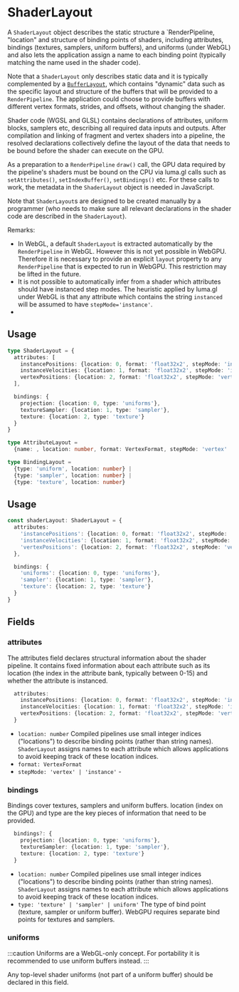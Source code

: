 # ShaderLayout

A `ShaderLayout` object describes the static structure a `RenderPipeline, "location" and structure of binding points of shaders,
 including attributes, bindings (textures, samplers, uniform buffers), and uniforms (under WebGL) and also lets the application
 assign a name to each binding point (typically matching the name used in the shader code).

Note that a `ShaderLayout` only describes static data and it is typically complemented by a [`BufferLayout`](./buffer-layout.md), which contains
"dynamic" data such as the specific layout and structure of the buffers that will be provided to a `RenderPipeline`. The application
could choose to provide buffers with different vertex formats, strides, and offsets, without changing the shader.

Shader code (WGSL and GLSL) contains declarations of attributes, uniform blocks, samplers etc, describing all required data inputs and outputs. After compilation and linking of fragment and vertex shaders into a pipeline, the resolved declarations collectively define the layout of the data that needs to be bound before the shader can execute on the GPU.

As a preparation to a `RenderPipeline` `draw()` call, the GPU data 
required by the pipeline's shaders must be bound on the CPU via luma.gl calls such as `setAttributes()`, `setIndexBuffer()`, `setBindings()` etc. 
For these calls to work, the metadata in the `ShaderLayout` object is needed in JavaScript.

Note that `ShaderLayout`s are designed to be created manually by a programmer (who needs to make sure all relevant declarations in the shader code are described in the `ShaderLayout`).

Remarks:
- In WebGL, a default `ShaderLayout` is extracted automatically by the `RenderPipeline` in WebGL. 
However this is not yet possible in WebGPU. Therefore it is necessary to provide an explicit `layout` property to any `RenderPipeline` that is expected to run in WebGPU. This restriction may be lifted in the future.
- It is not possible to automatically infer from a shader which attributes should have instanced step modes. The heuristic applied by luma.gl under WebGL is that any attribute which contains the string `instanced` will be assumed to have `stepMode='instance'`.
-  
## Usage

```typescript
type ShaderLayout = {
  attributes: [
    instancePositions: {location: 0, format: 'float32x2', stepMode: 'instance'},
    instanceVelocities: {location: 1, format: 'float32x2', stepMode: 'instance'},
    vertexPositions: {location: 2, format: 'float32x2', stepMode: 'vertex'}
  ],

  bindings: {
    projection: {location: 0, type: 'uniforms'},
    textureSampler: {location: 1, type: 'sampler'},
    texture: {location: 2, type: 'texture'}
  }
}

type AttributeLayout =
  {name: , location: number, format: VertexFormat, stepMode: 'vertex' | 'instance'}

type BindingLayout =
  {type: 'uniform', location: number} |
  {type: 'sampler', location: number} |
  {type: 'texture', location: number}
```

## Usage

```typescript
const shaderLayout: ShaderLayout = {
  attributes:
    'instancePositions': {location: 0, format: 'float32x2', stepMode: 'instance'},
    'instanceVelocities': {location: 1, format: 'float32x2', stepMode: 'instance'},
    'vertexPositions': {location: 2, format: 'float32x2', stepMode: 'vertex'}
  },

  bindings: {
    'uniforms': {location: 0, type: 'uniforms'},
    'sampler': {location: 1, type: 'sampler'},
    'texture': {location: 2, type: 'texture'}
  }
}
```

## Fields

### attributes

The attributes field declares structural information about the shader pipeline.
It contains  fixed information about each attribute such as its location (the index in the attribute bank, typically between 0-15) and whether the attribute is instanced.

```typescript
  attributes:
    instancePositions: {location: 0, format: 'float32x2', stepMode: 'instance'},
    instanceVelocities: {location: 1, format: 'float32x2', stepMode: 'instance'},
    vertexPositions: {location: 2, format: 'float32x2', stepMode: 'vertex'}
  }
```

- `location: number` Compiled pipelines use small integer indices ("locations") to describe binding points (rather than string names). `ShaderLayout` assigns names to each attribute which allows applications to avoid keeping track of these location indices.
- `format: VertexFormat`
- `stepMode: 'vertex' | 'instance'` - 


### bindings

Bindings cover textures, samplers and uniform buffers. location (index on the GPU)
and type are the key pieces of information that need to be provided.

```typescript
  bindings?: {
    projection: {location: 0, type: 'uniforms'},
    textureSampler: {location: 1, type: 'sampler'},
    texture: {location: 2, type: 'texture'}
  }
```

- `location: number` Compiled pipelines use small integer indices ("locations") to describe binding points (rather than string names). `ShaderLayout` assigns names to each attribute which allows applications to avoid keeping track of these location indices.
- `type: 'texture' | 'sampler' | uniform'` The type of bind point (texture, sampler or uniform buffer). WebGPU requires separate bind points for textures and samplers. 


### uniforms

:::caution
Uniforms are a WebGL-only concept. For portability it is recommended to use uniform buffers instead.
:::

Any top-level shader uniforms (not part of a uniform buffer) should be declared in this field.
